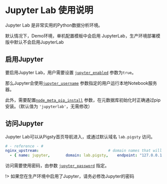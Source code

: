 # Jupyter Lab 使用说明

Jupyter Lab 是非常实用的Python数据分析环境。

默认情况下，Demo环境，单机配置模板中会启用 JupyterLab，生产环境部署模版中默认不会启用JupyterLab



## 启用Jupyter

要启用Jupyter Lab，用户需要设置 [`jupyter_enabled`](v-meta.md#jupyter_enabled) 参数为`true`。

那么Jupyter会使用[`jupyter_username`](v-meta.md#jupyter_username) 参数指定的用户运行本地Notebook服务器。

此外，需要配置[`node_meta_pip_install`](v-node.md#node_meta_pip_install) 参数，在元数据库初始化时正确通过pip安装。（默认值为 `'jupyterlab'`，无需修改）



## 访问Jupyter

Jupyter Lab可以从Pigsty首页导航进入，或通过默认域名 `lab.pigsty` 访问。

```yaml
# - reference - #
nginx_upstream:                               # domain names that will be used for accessing pigsty services
  - { name: jupyter,       domain: lab.pigsty,    endpoint: "127.0.0.1:8888" }     # jupyter lab (8888)
```

访问需要使用密码，由参数 [`jupyter_password`](v-meta.md#jupyter_password) 指定。

!> 如果您在生产环境中启用了Jupyter，请务必修改Jupyter的密码

